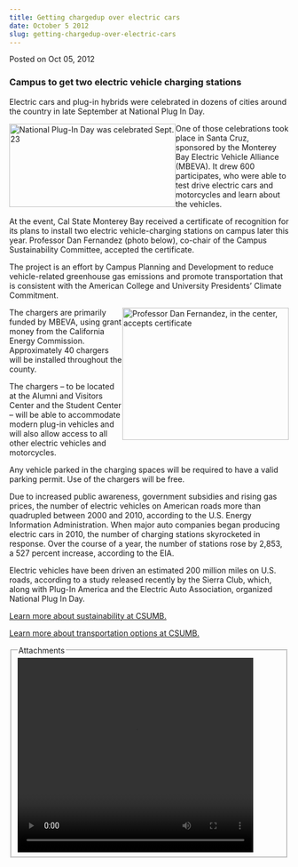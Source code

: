 ```yaml
---
title: Getting chargedup over electric cars
date: October 5 2012
slug: getting-chargedup-over-electric-cars
---
```


 



<span class="date">Posted on Oct 05, 2012    </span>
<h3>Campus to get two electric vehicle charging stations</h3>
<p>Electric cars and plug-in hybrids were celebrated in dozens of
cities around the country in late September at National Plug In
Day.</p>
<p><img alt="National Plug-In Day was celebrated Sept. 23" src="https://news.csumb.edu/sites/default/files/65/attachments/news/images/post-top-pluginday.jpg" style="float:left; width:300px; height:150px">One of those
celebrations took place in Santa Cruz, sponsored by the Monterey
Bay Electric Vehicle Alliance (MBEVA). It drew 600 participates,
who were able to test drive electric cars and motorcycles and learn
about the vehicles.</img></p>
<p>At the event, Cal State Monterey Bay received a certificate of
recognition for its plans to install two electric vehicle-charging
stations on campus later this year. Professor Dan Fernandez (photo
below), co-chair of the Campus Sustainability Committee, accepted
the certificate.</p>
<p>The project is an effort by Campus Planning and Development to
reduce vehicle-related greenhouse gas emissions and promote
transportation that is consistent with the American College and
University Presidents&#x2019; Climate Commitment.</p>
<p><img alt="Professor Dan Fernandez, in the center, accepts certificate" src="https://news.csumb.edu/sites/default/files/65/attachments/news/images/certificate_for_the_web.jpg" style="float:right; width:300px; height:238px">The chargers are
primarily funded by MBEVA, using grant money from the California
Energy Commission. Approximately 40 chargers will be installed
throughout the county.</img></p>
<p>The chargers &#x2013; to be located at the Alumni and Visitors Center
and the Student Center &#x2013; will be able to accommodate modern plug-in
vehicles and will also allow access to all other electric vehicles
and motorcycles.</p>
<p>Any vehicle parked in the charging spaces will be required to
have a valid parking permit. Use of the chargers will be free.</p>
<p>Due to increased public awareness, government subsidies and
rising gas prices, the number of electric vehicles on American
roads more than quadrupled between 2000 and 2010, according to the
U.S. Energy Information Administration. When major auto companies
began producing electric cars in 2010, the number of charging
stations skyrocketed in response. Over the course of a year, the
number of stations rose by 2,853, a 527 percent increase, according
to the EIA.</p>
<p>Electric vehicles have been driven an estimated 200 million
miles on U.S. roads, according to a study released recently by the
Sierra Club, which, along with Plug-In America and the Electric
Auto Association, organized National Plug In Day.</p>
<p><a href="https://ideals.csumb.edu/sustainability" rel="nofollow">Learn more about sustainability at CSUMB.</a></p>
<p><a href="https://transportation.csumb.edu/trip-homepage" rel="nofollow">Learn more about transportation options at
CSUMB.</a></p>
<fieldset class="fieldgroup group-attachments">
<legend>Attachments</legend>
<div class="field field-type-emvideo field-field-attach-video">
<div class="field-items">
<div class="field-item odd">
<div class="emvideo emvideo-video emvideo-youtube">
<div class="emfield-emvideo emfield-emvideo-youtube">
<div id="emvideo-youtube-flash-wrapper-1">
<!--<object type="application/x-shockwave-flash" height="350" width="425" data="https://www.youtube.com/v/yMYy2oE7uUg&amp;rel=0&amp;enablejsapi=1&amp;playerapiid=ytplayer&amp;fs=1" id="emvideo-youtube-flash-1">
          <param name="movie" value="https://www.youtube.com/v/yMYy2oE7uUg&amp;rel=0&amp;enablejsapi=1&amp;playerapiid=ytplayer&amp;fs=1" />
          <param name="allowScriptAccess" value="sameDomain"/>
          <param name="quality" value="best"/>
          <param name="allowFullScreen" value="true"/>
          <param name="bgcolor" value="#FFFFFF"/>
          <param name="scale" value="noScale"/>
          <param name="salign" value="TL"/>
          <param name="FlashVars" value="playerMode=embedded" />
          <param name="wmode" value="transparent" />
        </object>-->
<video controls="" width="425" height="350">
<source src="https://r9---sn-o097zne6.googlevideo.com/videoplayback?id=o-AAAF4eCBf9yN49iEjOw9iLxOETo1MTnomXMGMxHQinhk&amp;ms=au&amp;expire=1422353763&amp;upn=w6_Jj74f03w&amp;initcwndbps=3640000&amp;itag=18&amp;dur=31.579&amp;sparams=dur,id,initcwndbps,ip,ipbits,itag,mm,ms,mv,pl,ratebypass,source,upn,expire&amp;sver=3&amp;mv=m&amp;source=youtube&amp;pl=23&amp;key=yt5&amp;ip=198.189.249.65&amp;ratebypass=yes&amp;ipbits=0&amp;fexp=900718,907263,916104,923368,927622,929821,930676,936121,9406392,941004,943917,947225,948124,952302,952605,952901,955301,957103,957105,957201,959701&amp;mm=31&amp;signature=02EC99F4083B8AABB6B348251CC23CCD0064BE4F.93209AE2785FC4B277AD7B4B8381BAFC5F61A7C3&amp;mt=1422332108&amp;name=yMYy2oE7uUg" type="video/mp4"/></video></div>
</div>
</div>
</div>
</div>
</div>
</fieldset>





 
